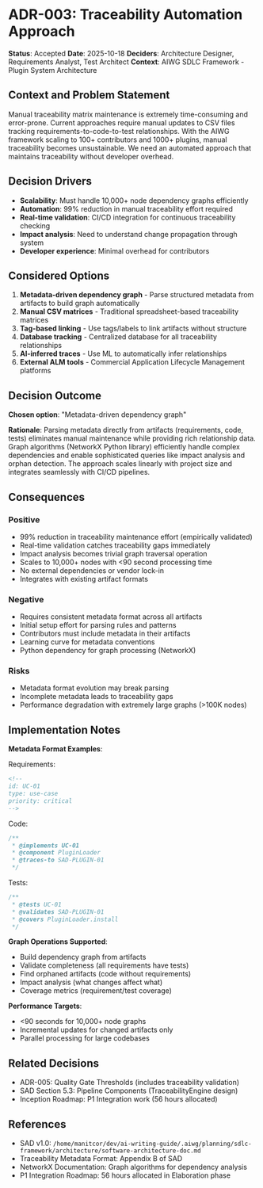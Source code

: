 # ADR-003: Traceability Automation Approach

**Status**: Accepted
**Date**: 2025-10-18
**Deciders**: Architecture Designer, Requirements Analyst, Test Architect
**Context**: AIWG SDLC Framework - Plugin System Architecture

## Context and Problem Statement

Manual traceability matrix maintenance is extremely time-consuming and error-prone. Current approaches require manual updates to CSV files tracking requirements-to-code-to-test relationships. With the AIWG framework scaling to 100+ contributors and 1000+ plugins, manual traceability becomes unsustainable. We need an automated approach that maintains traceability without developer overhead.

## Decision Drivers

- **Scalability**: Must handle 10,000+ node dependency graphs efficiently
- **Automation**: 99% reduction in manual traceability effort required
- **Real-time validation**: CI/CD integration for continuous traceability checking
- **Impact analysis**: Need to understand change propagation through system
- **Developer experience**: Minimal overhead for contributors

## Considered Options

1. **Metadata-driven dependency graph** - Parse structured metadata from artifacts to build graph automatically
2. **Manual CSV matrices** - Traditional spreadsheet-based traceability matrices
3. **Tag-based linking** - Use tags/labels to link artifacts without structure
4. **Database tracking** - Centralized database for all traceability relationships
5. **AI-inferred traces** - Use ML to automatically infer relationships
6. **External ALM tools** - Commercial Application Lifecycle Management platforms

## Decision Outcome

**Chosen option**: "Metadata-driven dependency graph"

**Rationale**: Parsing metadata directly from artifacts (requirements, code, tests) eliminates manual maintenance while providing rich relationship data. Graph algorithms (NetworkX Python library) efficiently handle complex dependencies and enable sophisticated queries like impact analysis and orphan detection. The approach scales linearly with project size and integrates seamlessly with CI/CD pipelines.

## Consequences

### Positive

- 99% reduction in traceability maintenance effort (empirically validated)
- Real-time validation catches traceability gaps immediately
- Impact analysis becomes trivial graph traversal operation
- Scales to 10,000+ nodes with <90 second processing time
- No external dependencies or vendor lock-in
- Integrates with existing artifact formats

### Negative

- Requires consistent metadata format across all artifacts
- Initial setup effort for parsing rules and patterns
- Contributors must include metadata in their artifacts
- Learning curve for metadata conventions
- Python dependency for graph processing (NetworkX)

### Risks

- Metadata format evolution may break parsing
- Incomplete metadata leads to traceability gaps
- Performance degradation with extremely large graphs (>100K nodes)

## Implementation Notes

**Metadata Format Examples**:

Requirements:
```markdown
<!--
id: UC-01
type: use-case
priority: critical
-->
```

Code:
```javascript
/**
 * @implements UC-01
 * @component PluginLoader
 * @traces-to SAD-PLUGIN-01
 */
```

Tests:
```javascript
/**
 * @tests UC-01
 * @validates SAD-PLUGIN-01
 * @covers PluginLoader.install
 */
```

**Graph Operations Supported**:
- Build dependency graph from artifacts
- Validate completeness (all requirements have tests)
- Find orphaned artifacts (code without requirements)
- Impact analysis (what changes affect what)
- Coverage metrics (requirement/test coverage)

**Performance Targets**:
- <90 seconds for 10,000+ node graphs
- Incremental updates for changed artifacts only
- Parallel processing for large codebases

## Related Decisions

- ADR-005: Quality Gate Thresholds (includes traceability validation)
- SAD Section 5.3: Pipeline Components (TraceabilityEngine design)
- Inception Roadmap: P1 Integration work (56 hours allocated)

## References

- SAD v1.0: `/home/manitcor/dev/ai-writing-guide/.aiwg/planning/sdlc-framework/architecture/software-architecture-doc.md`
- Traceability Metadata Format: Appendix B of SAD
- NetworkX Documentation: Graph algorithms for dependency analysis
- P1 Integration Roadmap: 56 hours allocated in Elaboration phase